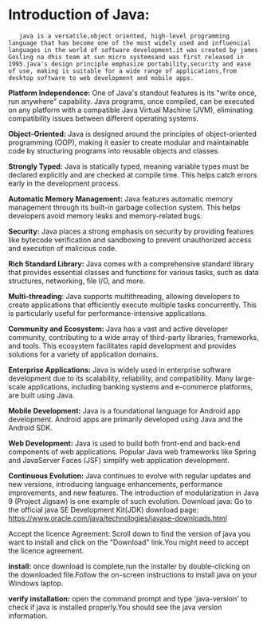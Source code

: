 # Introduction of Java:
       java is a versatile,object oriented, high-level programming language that has become one of the most widely used and influencial languages in the world of software development.it was created by james Gosling na dhis team at sun micro systemsand was first released in 1995.java's design principle emphasize portability,security and ease of use, making is suitable for a wide range of applications,from desktop software to web development and mobile apps.

**Platform Independence:** One of Java's standout features is its "write once, run anywhere" capability. Java programs, once compiled, can be executed on any platform with a compatible Java Virtual Machine (JVM), eliminating compatibility issues between different operating systems.

**Object-Oriented:** Java is designed around the principles of object-oriented programming (OOP), making it easier to create modular and maintainable code by structuring programs into reusable objects and classes.

**Strongly Typed:** Java is statically typed, meaning variable types must be declared explicitly and are checked at compile time. This helps catch errors early in the development process.

**Automatic Memory Management:** Java features automatic memory management through its built-in garbage collection system. This helps developers avoid memory leaks and memory-related bugs.

**Security:** Java places a strong emphasis on security by providing features like bytecode verification and sandboxing to prevent unauthorized access and execution of malicious code.

**Rich Standard Library:** Java comes with a comprehensive standard library that provides essential classes and functions for various tasks, such as data structures, networking, file I/O, and more.

**Multi-threading**: Java supports multithreading, allowing developers to create applications that efficiently execute multiple tasks concurrently. This is particularly useful for performance-intensive applications.

**Community and Ecosystem:** Java has a vast and active developer community, contributing to a wide array of third-party libraries, frameworks, and tools. This ecosystem facilitates rapid development and provides solutions for a variety of application domains.

**Enterprise Applications:** Java is widely used in enterprise software development due to its scalability, reliability, and compatibility. Many large-scale applications, including banking systems and e-commerce platforms, are built using Java.

**Mobile Development:** Java is a foundational language for Android app development. Android apps are primarily developed using Java and the Android SDK.

**Web Development:** Java is used to build both front-end and back-end components of web applications. Popular Java web frameworks like Spring and JavaServer Faces (JSF) simplify web application development.

**Continuous Evolution:** Java continues to evolve with regular updates and new versions, introducing language enhancements, performance improvements, and new features. The introduction of modularization in Java 9 (Project Jigsaw) is one example of such evolution.
Download java: Go to the official java SE Development Kit(JDK) download page: https://www.oracle.com/java/technologies/javase-downloads.html

Accept the licence Agreement: Scroll down to find the version of java you want to install and click on the "Download" link.You might need to accept the licence agreement.

**install:** once download is complete,run the installer by double-clicking on the downloaded file.Follow the on-screen instructions to install java on your Windows laptop.

**verify installation:** open the command prompt and type 'java-version' to check if java is installed properly.You should see the java version information.


